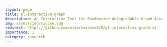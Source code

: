 ```yaml
---
layout: page
title: pl-interactive-graph
description: An Interactive Tool for Randomized Autogradable Graph Assessments + Open-source contribution to PrairieLearn. Developed within UC Berkeley ACE Lab and published by ACM at SIGCSE 2025 Technical Symposium in Pittsburgh, PA.
img: assets/img/sigcse.jpg
redirect: https://github.com/eldarhasanov079/pl-interactive-graph-v2
importance: 1
category: research
---
```

